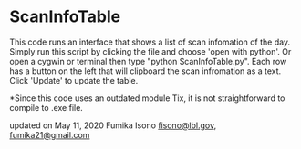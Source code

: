 # ScanInfoTable
This code runs an interface that shows a list of scan infomation of the day.
Simply run this script by  clicking the file and choose 'open with python'.
Or open a cygwin or terminal then type "python ScanInfoTable.py".
Each row has a button on the left that will clipboard the scan infromation as a text.
Click 'Update' to update the table.

*Since this code uses an outdated module Tix, it is not straightforward to compile to .exe file.

updated on May 11, 2020
Fumika Isono fisono@lbl.gov, fumika21@gmail.com
